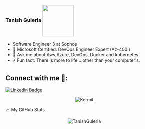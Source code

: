 ### Tanish Guleria <img align="center" src="https://media.giphy.com/media/xUPGcpMkPDfVUbZg52/giphy.gif" width="100">


- Software Engineer 3 at Sophos 
- 🔭 Microsoft Certified: DevOps Engineer Expert (Az-400 )
- 💬 Ask me about Aws,Azure, DevOps, Docker and kubernetes
- ⚡ Fun fact: There is more to life....other than your computer's. 


## Connect with me 🔗:
[![Linkedin Badge](https://img.shields.io/badge/-Tanish__Guleria-blue?style=flat-square&logo=Linkedin&logoColor=white&link=https://www.linkedin.com/in/tanish-singh-guleria/)](https://www.linkedin.com/in/tanish-singh-guleria-45192014a) 

<p align="center"> <img src="https://media.giphy.com/media/HTZVeK0esRjyw/giphy.gif" alt="Kermit"/>

📈 My GitHub Stats

<p align="center"> <img src="https://github-readme-stats.vercel.app/api?username=tanish-guleria&show_icons=true&theme=gotham" alt="TanishGuleria"/>
